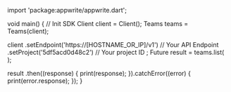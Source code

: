 import 'package:appwrite/appwrite.dart';

void main() { // Init SDK
  Client client = Client();
  Teams teams = Teams(client);

  client
    .setEndpoint('https://[HOSTNAME_OR_IP]/v1') // Your API Endpoint
    .setProject('5df5acd0d48c2') // Your project ID
  ;
  Future result = teams.list(
  );

  result
    .then((response) {
      print(response);
    }).catchError((error) {
      print(error.response);
  });
}
